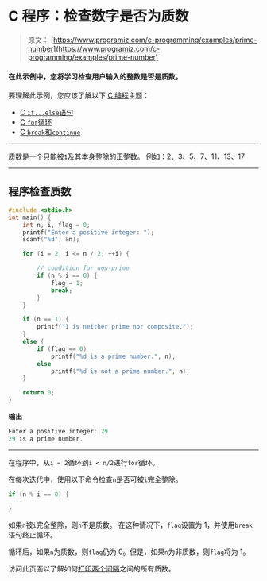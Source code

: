 # C 程序：检查数字是否为质数

> 原文： [https://www.programiz.com/c-programming/examples/prime-number](https://www.programiz.com/c-programming/examples/prime-number)

#### 在此示例中，您将学习检查用户输入的整数是否是质数。

要理解此示例，您应该了解以下 [C 编程](/c-programming "C tutorial")主题：

*   [C `if...else`语句](/c-programming/c-if-else-statement)
*   [C `for`循环](/c-programming/c-for-loop)
*   [C `break`和`continue`](/c-programming/c-break-continue-statement)

* * *

质数是一个只能被`1`及其本身整除的正整数。 例如：2、3、5、7、11、13、17

* * *

## 程序检查质数

```c
#include <stdio.h>
int main() {
    int n, i, flag = 0;
    printf("Enter a positive integer: ");
    scanf("%d", &n);

    for (i = 2; i <= n / 2; ++i) {

        // condition for non-prime
        if (n % i == 0) {
            flag = 1;
            break;
        }
    }

    if (n == 1) {
        printf("1 is neither prime nor composite.");
    }
    else {
        if (flag == 0)
            printf("%d is a prime number.", n);
        else
            printf("%d is not a prime number.", n);
    }

    return 0;
} 
```

**输出**

```c
Enter a positive integer: 29
29 is a prime number. 
```

* * *

在程序中，从`i = 2`循环到`i < n/2`进行`for`循环。

在每次迭代中，使用以下命令检查`n`是否可被`i`完全整除。

```c
if (n % i == 0) {

} 
```

如果`n`被`i`完全整除，则`n`不是质数。 在这种情况下，`flag`设置为 1，并使用`break`语句终止循环。

循环后，如果`n`为质数，则`flag`仍为 0。但是，如果`n`为非质数，则`flag`将为 1。

访问此页面以了解如何[打印两个间隔](https://www.programiz.com/c-programming/examples/prime-number-intervals)之间的所有质数。